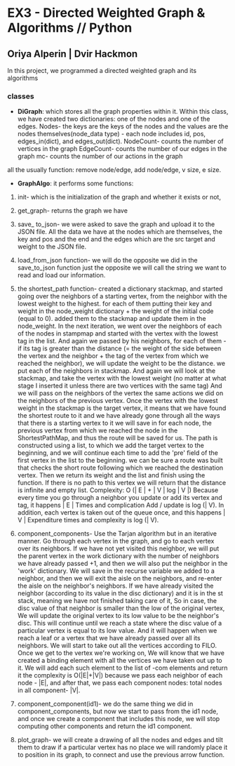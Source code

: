 # EX3 - Directed Weighted Graph & Algorithms // Python
## Oriya Alperin | Dvir Hackmon
In this project, we programmed a directed weighted graph and its algorithms

### classes
* **DiGraph**: 
which stores all the graph properties within it.
Within this class, we have created two dictionaries: one of the nodes and one of the edges.
Nodes- the keys are the keys of the nodes and the values are the nodes themselves(node_data type) - each node includes id, pos, edges_in(dict), and edges_out(dict). 
NodeCount- counts the number of vertices in the graph
EdgeCount- counts the number of our edges in the graph
mc- counts the number of our actions in the graph

all the usually function: remove node/edge, add node/edge, v size, e size.

* **GraphAlgo**:
it performs some functions:
1. init- which is the initialization of the graph and whether it exists or not,

2. get_graph- returns the graph we have

3. save_ to_json- we were asked to save the graph and upload it to the JSON file. All the data we have at the nodes which are themselves, the key and pos and the end and the edges which are the src target and weight to the JSON file.

4. load_from_json function- we will do the opposite we did in the save_to_json function just the opposite we will call the string we want to read and load our information.

5. the shortest_path function- created a dictionary stackmap, and started going over the neighbors of a starting vertex, from the neighbor with the lowest weight to the highest. for each of them putting their key and weight in the node_weight dictionary  + the weight of the initial code (equal to 0). added them to the stackmap and update them in the node_weight. In the next iteration, we went over the neighbors of each of the nodes in stampmap and started with the vertex with the lowest tag in the list. And again we passed by his neighbors, for each of them - if its tag is greater than the distance (= the weight of the side between the vertex and the neighbor + the tag of the vertex from which we reached the neighbor), we will update the weight to be the distance. we put each of the neighbors in stackmap.
And again we will look at the stackmap, and take the vertex with the lowest weight (no matter at what stage I inserted it unless there are two vertices with the same tag) And we will pass on the neighbors of the vertex the same actions we did on the neighbors of the previous vertex. Once the vertex with the lowest weight in the stackmap is the target vertex, it means that we have found the shortest route to it and we have already gone through all the ways that there is a starting vertex to it
we will save in for each node, the previous vertex from which we reached the node in the ShortestPathMap, and thus the route will be saved for us.
The path is constructed using a list, to which we add the target vertex to the beginning, and we will continue each time to add the 'pre' field of the first vertex in the list to the beginning. we can be sure a route was built that checks the short route following which we reached the destination vertex.
Then we return its weight and the list and finish using the function. If there is no path to this vertex we will return that the distance is infinite and empty list.
Complexity: O (| E | + | V | log | V |) Because every time you go through a neighbor you update or add its vertex and tag, it happens | E | Times and complication Add / update is log (| V).
In addition, each vertex is taken out of the queue once, and this happens | V | Expenditure times and complexity is log (| V).

6. component_components-
Use the Tarjan algorithm but in an iterative manner.
Go through each vertex in the graph, and go to each vertex over its neighbors.
If we have not yet visited this neighbor, we will put the parent vertex in the work dictionary with the number of neighbors we have already passed +1,
and then we will also put the neighbor in the 'work' dictionary.
We will save in the recurse variable we added to a neighbor, and then we will exit the aisle on the neighbors, and re-enter the aisle on the neighbor's neighbors.
If we have already visited the neighbor (according to its value in the disc dictionary) and it is in the st stack, meaning we have not finished taking care of it,
So in case, the disc value of that neighbor is smaller than the low of the original vertex,
We will update the original vertex to its low value to be the neighbor's disc.
This will continue until we reach a state where the disc value of a particular vertex is equal to its low value.
And it will happen when we reach a leaf or a vertex that we have already passed over all its neighbors.
We will start to take out all the vertices according to FILO.
Once we get to the vertex we're working on,
We will know that we have created a binding element with all the vertices we have taken out up to it.
We will add each such element to the list of -com elements and return it
the complexity is O(|E|+|V|) because we pass each neighbor of each node - |E|, and after that, we pass each component nodes: total nodes in all component- |V|.

7. component_component(id1)-
we do the same thing we did in component_components, but now we start to pass from the id1 node, and once we create a component that includes this node,
we will stop computing other components and return the id1 component.

8. plot_graph- we will create a drawing of all the nodes and edges and tilt them to draw if a particular vertex has no place we will randomly place it to position in its graph, to connect and use the previous arrow function.
